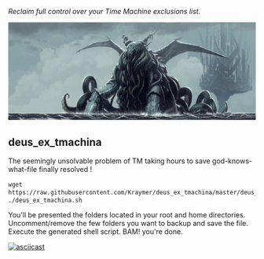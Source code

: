 *Reclaim full control over your Time Machine exclusions list.*

[![](https://raw.githubusercontent.com/Kraymer/deus_ex_tmachina/master/docs/_static/cthulhu_by_glooh-d7o0g9p.jpg)](http://glooh.deviantart.com/art/Cthulhu-463595101)

deus_ex_tmachina
----------------

The seemingly unsolvable problem of TM taking hours to save god-knows-what-file finally resolved !

    wget https://raw.githubusercontent.com/Kraymer/deus_ex_tmachina/master/deus_ex_tmachina.sh
    ./deus_ex_tmachina.sh

You'll be presented the folders located in your root and home directories.
Uncomment/remove the few folders you want to backup and save the file.
Execute the generated shell script.
BAM! you're done.

[![asciicast](https://asciinema.org/a/16ng1nrhuqca2lou355f1f91c.png)](https://asciinema.org/a/16ng1nrhuqca2lou355f1f91c)

